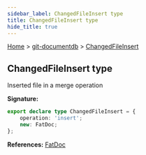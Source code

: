 ```yaml
---
sidebar_label: ChangedFileInsert type
title: ChangedFileInsert type
hide_title: true
---
```


[Home](./index.md) &gt; [git-documentdb](./git-documentdb.md) &gt; [ChangedFileInsert](./git-documentdb.changedfileinsert.md)

## ChangedFileInsert type

Inserted file in a merge operation

<b>Signature:</b>

```typescript
export declare type ChangedFileInsert = {
    operation: 'insert';
    new: FatDoc;
};
```
<b>References:</b> [FatDoc](./git-documentdb.fatdoc.md)

